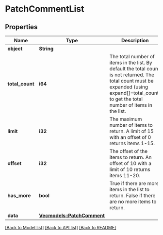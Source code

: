 # PatchCommentList

## Properties

Name | Type | Description | Notes
------------ | ------------- | ------------- | -------------
**object** | **String** |  | 
**total_count** | **i64** | The total number of items in the list. By default the total count is not returned. The total count must be expanded (using expand[]=total_count) to get the total number of items in the list. | 
**limit** | **i32** | The maximum number of items to return. A limit of 15 with an offset of 0 returns items 1-15. | [default to 10]
**offset** | **i32** | The offset of the items to return. An offset of 10 with a limit of 10 returns items 11-20. | [default to 0]
**has_more** | **bool** | True if there are more items in the list to return. False if there are no more items to return. | 
**data** | [**Vec<models::PatchComment>**](PatchComment.md) |  | 

[[Back to Model list]](../README.md#documentation-for-models) [[Back to API list]](../README.md#documentation-for-api-endpoints) [[Back to README]](../README.md)


